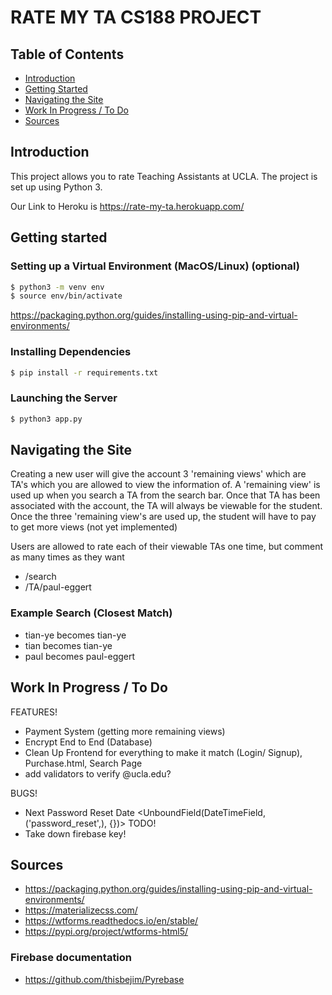 # RATE MY TA CS188 PROJECT

## Table of Contents
* [Introduction](#intro)
* [Getting Started](#getting-started)
* [Navigating the Site](#navigating-the-site)
* [Work In Progress / To Do](#work-in-progress/to-do)
* [Sources](#sources)

## Introduction
This project allows you to rate Teaching Assistants at UCLA. The project is set up using Python 3.

Our Link to Heroku is https://rate-my-ta.herokuapp.com/

## Getting started

### Setting up a Virtual Environment (MacOS/Linux) (optional)

```sh
$ python3 -m venv env
$ source env/bin/activate
```

https://packaging.python.org/guides/installing-using-pip-and-virtual-environments/

### Installing Dependencies

```sh
$ pip install -r requirements.txt
```

### Launching the Server

```sh
$ python3 app.py
```

## Navigating the Site
Creating a new user will give the account 3 'remaining views' which are TA's which you are allowed to view the information of.
A 'remaining view' is used up when you search a TA from the search bar.
Once that TA has been associated with the account, the TA will always be viewable for the student.
Once the three 'remaining view's are used up, the student will have to pay to get more views (not yet implemented)

Users are allowed to rate each of their viewable TAs one time, but comment as many times as they want
- /search
- /TA/paul-eggert


### Example Search (Closest Match)
- tian-ye becomes tian-ye
- tian becomes tian-ye
- paul becomes paul-eggert


## Work In Progress / To Do
FEATURES!
- Payment System (getting more remaining views)
- Encrypt End to End (Database)
- Clean Up Frontend for everything to make it match (Login/ Signup), Purchase.html, Search Page
- add validators to verify @ucla.edu? 


BUGS!
- Next Password Reset Date 	<UnboundField(DateTimeField, ('password_reset',), {})>
TODO!
- Take down firebase key!






## Sources
- https://packaging.python.org/guides/installing-using-pip-and-virtual-environments/
- https://materializecss.com/
- https://wtforms.readthedocs.io/en/stable/
- https://pypi.org/project/wtforms-html5/


### Firebase documentation
- https://github.com/thisbejim/Pyrebase 